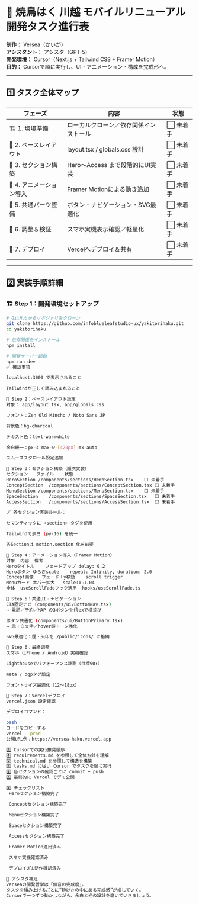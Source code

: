 # 🧭 焼鳥はく 川越 モバイルリニューアル 開発タスク進行表

**制作：** Versea（かいが）  
**アシスタント：** アシスタ（GPT-5）  
**開発環境：** Cursor（Next.js + Tailwind CSS + Framer Motion）  
**目的：** Cursorで順に実行し、UI・アニメーション・構成を完成形へ。

---

## 1️⃣ タスク全体マップ

| フェーズ | 内容 | 状態 |
|-----------|------|------|
| 🏗️ 1. 環境準備 | ローカルクローン／依存関係インストール | ⬜ 未着手 |
| 🎨 2. ベースレイアウト | layout.tsx / globals.css 設計 | ⬜ 未着手 |
| 🏮 3. セクション構築 | Hero〜Access まで段階的にUI実装 | ⬜ 未着手 |
| 💨 4. アニメーション導入 | Framer Motionによる動き追加 | ⬜ 未着手 |
| 🧩 5. 共通パーツ整備 | ボタン・ナビゲーション・SVG最適化 | ⬜ 未着手 |
| 🧱 6. 調整＆検証 | スマホ実機表示確認／軽量化 | ⬜ 未着手 |
| 🚀 7. デプロイ | Vercelへデプロイ＆共有 | ⬜ 未着手 |

---

## 2️⃣ 実装手順詳細

### 🏗️ Step 1：開発環境セットアップ
```bash
# GitHubからリポジトリをクローン
git clone https://github.com/infoblueleafstudio-ux/yakitorihaku.git
cd yakitorihaku

# 依存関係をインストール
npm install

# 開発サーバー起動
npm run dev
✅ 確認事項

localhost:3000 で表示されること

Tailwindが正しく読み込まれること

🎨 Step 2：ベースレイアウト設定
対象： app/layout.tsx, app/globals.css

フォント：Zen Old Mincho / Noto Sans JP

背景色：bg-charcoal

テキスト色：text-warmwhite

余白統一：px-4 max-w-[420px] mx-auto

スムーズスクロール設定追加

🏮 Step 3：セクション構築（順次実装）
セクション	ファイル	状態
HeroSection	/components/sections/HeroSection.tsx	⬜ 未着手
ConceptSection	/components/sections/ConceptSection.tsx	⬜ 未着手
MenuSection	/components/sections/MenuSection.tsx	⬜ 未着手
SpaceSection	/components/sections/SpaceSection.tsx	⬜ 未着手
AccessSection	/components/sections/AccessSection.tsx	⬜ 未着手

🪄 各セクション実装ルール：

セマンティックに <section> タグを使用

Tailwindで余白 (py-16) を統一

各Sectionは motion.section 化を前提

💨 Step 4：アニメーション導入（Framer Motion）
対象	内容	備考
Heroタイトル	フェードアップ	delay: 0.2
Heroボタン	ゆらぎscale	repeat: Infinity, duration: 2.0
Concept画像	フェード＋y移動	scroll trigger
Menuカード	ホバー拡大	scale:1→1.04
全体	useScrollFadeフック適用	hooks/useScrollFade.ts

🧩 Step 5：共通UI・ナビゲーション
CTA固定ナビ (components/ui/BottomNav.tsx)
→ 電話／予約／MAP の3ボタンをflexで横並び

ボタン共通化 (components/ui/ButtonPrimary.tsx)
→ 赤＋白文字／hover時トーン強化

SVG最適化：煙・矢印を /public/icons/ に格納

🧱 Step 6：最終調整
スマホ（iPhone / Android）実機確認

Lighthouseでパフォーマンス計測（目標90↑）

meta / ogpタグ設定

フォントサイズ最適化（12〜18px）

🚀 Step 7：Vercelデプロイ
vercel.json 設定確認

デプロイコマンド：

bash
コードをコピーする
vercel --prod
公開URL例：https://versea-haku.vercel.app

3️⃣ Cursorでの実行推奨順序
1️⃣ requirements.md を参照して全体方針を理解
2️⃣ technical.md を参照して構造を構築
3️⃣ tasks.md に従い Cursor でタスクを順に実行
4️⃣ 各セクションの確認ごとに commit + push
5️⃣ 最終的に Vercel でデモ公開

4️⃣ チェックリスト
 Heroセクション構築完了

 Conceptセクション構築完了

 Menuセクション構築完了

 Spaceセクション構築完了

 Accessセクション構築完了

 Framer Motion適用済み

 スマホ実機確認済み

 デプロイURL動作確認済み

💬 アシスタ補足
Verseaの開発哲学は「無音の完成度」。
タスクを積み上げるごとに“静けさの中にある完成感”が増していく。
Cursorで一つずつ動かしながら、余白と光の設計を磨いていきましょう。
